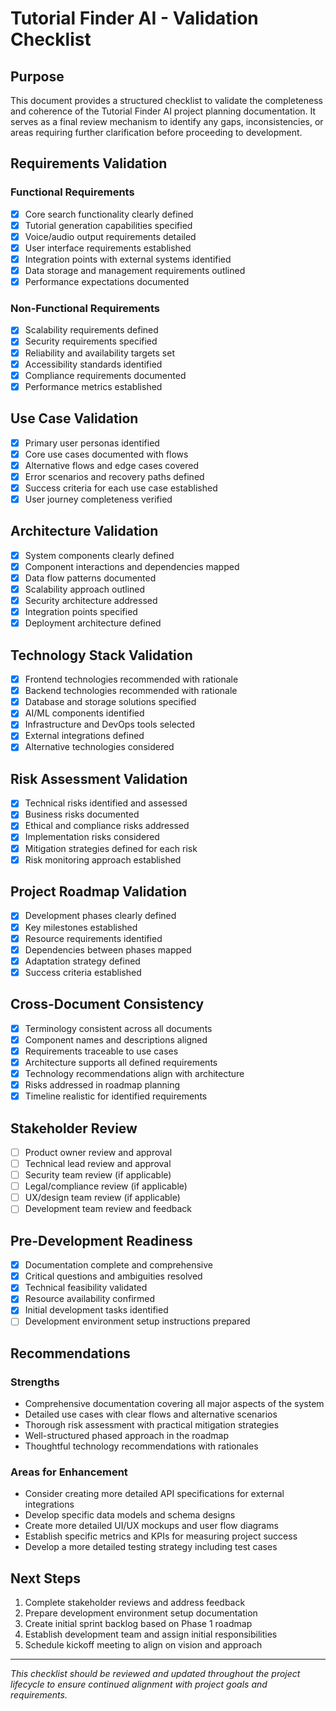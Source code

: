# Tutorial Finder AI - Validation Checklist

## Purpose

This document provides a structured checklist to validate the completeness and coherence of the Tutorial Finder AI project planning documentation. It serves as a final review mechanism to identify any gaps, inconsistencies, or areas requiring further clarification before proceeding to development.

## Requirements Validation

### Functional Requirements

- [x] Core search functionality clearly defined
- [x] Tutorial generation capabilities specified
- [x] Voice/audio output requirements detailed
- [x] User interface requirements established
- [x] Integration points with external systems identified
- [x] Data storage and management requirements outlined
- [x] Performance expectations documented

### Non-Functional Requirements

- [x] Scalability requirements defined
- [x] Security requirements specified
- [x] Reliability and availability targets set
- [x] Accessibility standards identified
- [x] Compliance requirements documented
- [x] Performance metrics established

## Use Case Validation

- [x] Primary user personas identified
- [x] Core use cases documented with flows
- [x] Alternative flows and edge cases covered
- [x] Error scenarios and recovery paths defined
- [x] Success criteria for each use case established
- [x] User journey completeness verified

## Architecture Validation

- [x] System components clearly defined
- [x] Component interactions and dependencies mapped
- [x] Data flow patterns documented
- [x] Scalability approach outlined
- [x] Security architecture addressed
- [x] Integration points specified
- [x] Deployment architecture defined

## Technology Stack Validation

- [x] Frontend technologies recommended with rationale
- [x] Backend technologies recommended with rationale
- [x] Database and storage solutions specified
- [x] AI/ML components identified
- [x] Infrastructure and DevOps tools selected
- [x] External integrations defined
- [x] Alternative technologies considered

## Risk Assessment Validation

- [x] Technical risks identified and assessed
- [x] Business risks documented
- [x] Ethical and compliance risks addressed
- [x] Implementation risks considered
- [x] Mitigation strategies defined for each risk
- [x] Risk monitoring approach established

## Project Roadmap Validation

- [x] Development phases clearly defined
- [x] Key milestones established
- [x] Resource requirements identified
- [x] Dependencies between phases mapped
- [x] Adaptation strategy defined
- [x] Success criteria established

## Cross-Document Consistency

- [x] Terminology consistent across all documents
- [x] Component names and descriptions aligned
- [x] Requirements traceable to use cases
- [x] Architecture supports all defined requirements
- [x] Technology recommendations align with architecture
- [x] Risks addressed in roadmap planning
- [x] Timeline realistic for identified requirements

## Stakeholder Review

- [ ] Product owner review and approval
- [ ] Technical lead review and approval
- [ ] Security team review (if applicable)
- [ ] Legal/compliance review (if applicable)
- [ ] UX/design team review (if applicable)
- [ ] Development team review and feedback

## Pre-Development Readiness

- [x] Documentation complete and comprehensive
- [x] Critical questions and ambiguities resolved
- [x] Technical feasibility validated
- [x] Resource availability confirmed
- [x] Initial development tasks identified
- [ ] Development environment setup instructions prepared

## Recommendations

### Strengths

- Comprehensive documentation covering all major aspects of the system
- Detailed use cases with clear flows and alternative scenarios
- Thorough risk assessment with practical mitigation strategies
- Well-structured phased approach in the roadmap
- Thoughtful technology recommendations with rationales

### Areas for Enhancement

- Consider creating more detailed API specifications for external integrations
- Develop specific data models and schema designs
- Create more detailed UI/UX mockups and user flow diagrams
- Establish specific metrics and KPIs for measuring project success
- Develop a more detailed testing strategy including test cases

## Next Steps

1. Complete stakeholder reviews and address feedback
2. Prepare development environment setup documentation
3. Create initial sprint backlog based on Phase 1 roadmap
4. Establish development team and assign initial responsibilities
5. Schedule kickoff meeting to align on vision and approach

---

*This checklist should be reviewed and updated throughout the project lifecycle to ensure continued alignment with project goals and requirements.*